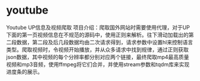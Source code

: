 # youtube
Youtube UP信息及视频爬取
项目介绍：爬取国外网站时需要使用代理，对于UP下面的第一页视频信息在不规范的源码中，使用正则来解析。往下滑动加载出的第二段数据，第二段及后几段数据均由二次请求得到，请求参数中设置hl来控制语言类型。爬取视频时，令视频开始播放，并从众多请求中找到规律，通过正则获取json数据，其中视频的每个分辨率都分别对应两个链接，最终爬取mp4最高质量视频和mp3音频，使用ffmpeg将它们合并，并使用stream参数和tqdm库来实现进度条的展示。

